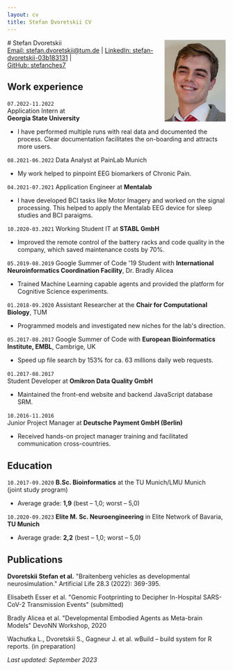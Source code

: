 ```yaml
---
layout: cv
title: Stefan Dvoretskii CV
---
```

<img style="float: right;width: 15vw; height:auto" src="media/my_photo.png">
# Stefan Dvoretskii


<div id="webaddress">
<a href="stefan.dvoretskii@tum.de">Email: stefan.dvoretskii@tum.de</a>
| <a href="http://linkedin.com/stefan-dvoretskii-03b183131">LinkedIn: stefan-dvoretskii-03b183131</a>
  | <br> <a href="https://github.com/stefanches7">GitHub: stefanches7</a>
 </div>
 
## Work experience

`07.2022-11.2022`	
Application Intern at <br> __Georgia State University__ 
- I have performed multiple runs with real data and documented the process. Clear documentation facilitates the on-boarding and attracts more users.

`08.2021-06.2022`
Data Analyst at PainLab Munich
- My work helped to pinpoint EEG biomarkers of Chronic Pain.

`04.2021-07.2021`
Application Engineer at __Mentalab__
-  I have developed BCI tasks like Motor Imagery and worked on the signal processing. This helped to apply the Mentalab EEG device for sleep studies and BCI paraigms.

`10.2020-03.2021`
Working Student IT at __STABL GmbH__
-  Improved the remote control of the battery racks and code quality in the company, which saved maintenance costs by 70%.

`05.2019-08.2019`
Google Summer of Code '19 Student with __International Neuroinformatics Coordination Facility__, Dr. Bradly Alicea
- Trained Machine Learning capable agents and provided the platform for Cognitive Science experiments.

`01.2018-09.2020`
Assistant Researcher at the __Chair for Computational Biology__, TUM
- Programmed models and investigated new niches for the lab's direction.

`05.2017-08.2017`
Google Summer of Code with __European Bioinformatics Institute, EMBL__, Cambrige, UK
- Speed up file search by 153% for ca. 63 millions daily web requests.

`01.2017-08.2017`	 
Student Developer at __Omikron Data Quality GmbH__ 
- Maintained the front-end website and backend JavaScript database SRM. 
 
`10.2016-11.2016`	
Junior Project Manager at __Deutsche Payment GmbH (Berlin)__ 
- Received hands-on project manager training and facilitated communication cross-countries.


## Education

`10.2017-09.2020`
__B.Sc. Bioinformatics__ at the TU Munich/LMU Munich <br> (joint study program)
- Average grade: __1,9__ (best – 1,0; worst – 5,0)

`10.2020-09.2023`
__Elite M. Sc. Neuroengineering__ in Elite Network of Bavaria,<br> __TU Munich__
- Average grade: __2,2__ (best – 1,0; worst – 5,0)


## Publications

__Dvoretskii Stefan et al.__ "Braitenberg vehicles as developmental neurosimulation." Artificial Life 28.3 (2022): 369-395.

Elisabeth Esser et al. "Genomic Footprinting to Decipher In-Hospital SARS-CoV-2 Transmission Events" (submitted)

Bradly Alicea et al. "Developmental Embodied Agents as Meta-brain Models" DevoNN Workshop, 2020

Wachutka L., Dvoretskii S., Gagneur J. et al. wBuild – build system for R reports. (in preparation)

_Last updated: September 2023_


